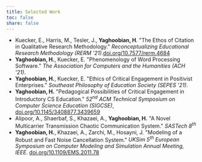 ```yaml
---
title: Selected Work
toc: false
share: false
---
```

* Kuecker, E., Harris, M., Tesler, J., __Yaghoobian, H__.  "The Ethos of Citation in Qualitative Research Methodology." _Reconceptualizing Educational Research Methodology (RERM '21)_.[doi.org/10.7577/rerm.4684](https://doi.org/10.7577/rerm.4684)
* __Yaghoobian, H.__, Kuecker, E. "Phenomenology of Word Processing Software." _The Association for Computers and the Humanities (ACH '21)_.
* __Yaghoobian, H.__, Kuecker, E. "Ethics of Critical Engagement in Positivist Enterprises." _Southeast Philosophy of Education Society (SEPES '21)_.
* __Yaghoobian, H.__ "Pedagogical Possibilities of Critical Engagement in Introductory CS Education." _52<sup>nd</sup> ACM Technical Symposium on Computer Science Education (SIGCSE)_, [doi.org/10.1145/3408877.3439659](https://doi.org/10.1145/3408877.3439659)
* Alipoor, A., Shaerbaf, S., Khazaei, A., __Yaghoobian, H.__ "A Novel Multicarrier Transmission Chaotic Communication System." _SASTech 8<sup>th</sup>_
* __Yaghoobian, H.__, Khazaei, A., Zarchi, M., Hosayni, J. "Modeling of a Robust and Fast Noise Cancellation System." _UKSim 5<sup>th</sup> European Symposium on Computer Modeling and Simulation Annual Meeting, IEEE_. [doi.org/10.1109/EMS.2011.78](https://doi.org/10.1109/EMS.2011.78)
        



<!-- [Google Scholar](https://scholar.google.com/citations?hl=en&user=5Ax8m6sAAAAJ&view_op=list_works&sortby=pubdate) -->
